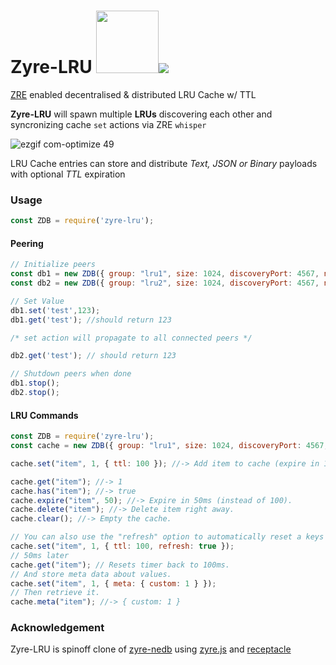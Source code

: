 
# Zyre-LRU <img src="https://user-images.githubusercontent.com/1423657/38137158-590eefbc-3423-11e8-96dd-487022b5618c.gif" width=100 /><img src="https://travis-ci.org/lmangani/zyre-lru.svg?branch=master"/>
[ZRE](https://rfc.zeromq.org/spec:20/ZRE/) enabled decentralised &amp; distributed LRU Cache w/ TTL

**Zyre-LRU** will spawn multiple **LRUs** discovering each other and syncronizing cache `set` actions via ZRE `whisper`

![ezgif com-optimize 49](https://user-images.githubusercontent.com/1423657/38445147-8e548108-39f2-11e8-8d0a-2b973070c50a.gif)

LRU Cache entries can store and distribute *Text, JSON or Binary* payloads with optional *TTL* expiration

### Usage
```javascript
const ZDB = require('zyre-lru');
```

#### Peering
```javascript
// Initialize peers
const db1 = new ZDB({ group: "lru1", size: 1024, discoveryPort: 4567, name: "LRU #1", auto: true });
const db2 = new ZDB({ group: "lru2", size: 1024, discoveryPort: 4567, name: "LRU #2", auto: true });

// Set Value
db1.set('test',123);
db1.get('test'); //should return 123

/* set action will propagate to all connected peers */

db2.get('test'); // should return 123

// Shutdown peers when done
db1.stop();
db2.stop();

````

#### LRU Commands
```javascript
const ZDB = require('zyre-lru');
const cache = new ZDB({ group: "lru1", size: 1024, discoveryPort: 4567, name: "LRU #1", auto: true });

cache.set("item", 1, { ttl: 100 }); //-> Add item to cache (expire in 100ms).

cache.get("item"); //-> 1
cache.has("item"); //-> true
cache.expire("item", 50); //-> Expire in 50ms (instead of 100).
cache.delete("item"); //-> Delete item right away.
cache.clear(); //-> Empty the cache.

// You can also use the "refresh" option to automatically reset a keys expiration when accessed.
cache.set("item", 1, { ttl: 100, refresh: true });
// 50ms later
cache.get("item"); // Resets timer back to 100ms.
// And store meta data about values.
cache.set("item", 1, { meta: { custom: 1 } });
// Then retrieve it.
cache.meta("item"); //-> { custom: 1 }
```

### Acknowledgement 
Zyre-LRU is spinoff clone of [zyre-nedb](https://github.com/arcoirislabs/zyre-nedb) using [zyre.js](https://github.com/interpretor/zyre.js) and [receptacle](https://github.com/DylanPiercey/receptacle)


